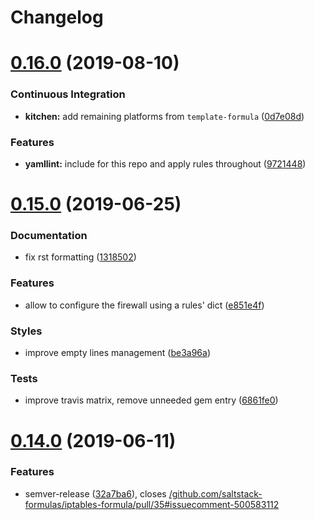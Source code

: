 # Changelog

# [0.16.0](https://github.com/saltstack-formulas/iptables-formula/compare/v0.15.0...v0.16.0) (2019-08-10)


### Continuous Integration

* **kitchen:** add remaining platforms from `template-formula` ([0d7e08d](https://github.com/saltstack-formulas/iptables-formula/commit/0d7e08d))


### Features

* **yamllint:** include for this repo and apply rules throughout ([9721448](https://github.com/saltstack-formulas/iptables-formula/commit/9721448))

# [0.15.0](https://github.com/saltstack-formulas/iptables-formula/compare/v0.14.0...v0.15.0) (2019-06-25)


### Documentation

* fix rst formatting ([1318502](https://github.com/saltstack-formulas/iptables-formula/commit/1318502))


### Features

* allow to configure the firewall using a rules' dict ([e851e4f](https://github.com/saltstack-formulas/iptables-formula/commit/e851e4f))


### Styles

* improve empty lines management ([be3a96a](https://github.com/saltstack-formulas/iptables-formula/commit/be3a96a))


### Tests

* improve travis matrix, remove unneeded gem entry ([6861fe0](https://github.com/saltstack-formulas/iptables-formula/commit/6861fe0))

# [0.14.0](https://github.com/saltstack-formulas/iptables-formula/compare/v0.13.0...v0.14.0) (2019-06-11)


### Features

* semver-release ([32a7ba6](https://github.com/saltstack-formulas/iptables-formula/commit/32a7ba6)), closes [/github.com/saltstack-formulas/iptables-formula/pull/35#issuecomment-500583112](https://github.com//github.com/saltstack-formulas/iptables-formula/pull/35/issues/issuecomment-500583112)
